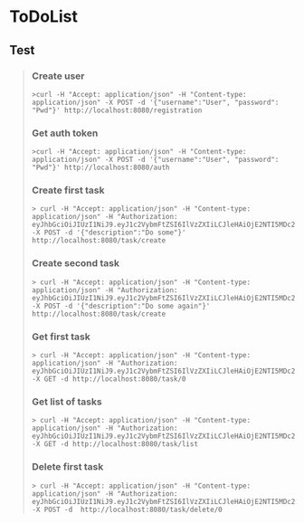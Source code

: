 # ToDoList 
## Test

>### Create user
> ```
>>curl -H "Accept: application/json" -H "Content-type: application/json" -X POST -d '{"username":"User", "password": "Pwd"}' http://localhost:8080/registration
> ```
>### Get auth token
> ```
>>curl -H "Accept: application/json" -H "Content-type: application/json" -X POST -d '{"username":"User", "password": "Pwd"}' http://localhost:8080/auth
>```
>### Create first task
> ```
>> curl -H "Accept: application/json" -H "Content-type: application/json" -H "Authorization: eyJhbGciOiJIUzI1NiJ9.eyJ1c2VybmFtZSI6IlVzZXIiLCJleHAiOjE2NTI5MDc2MDB9.QVXaTNdvxCfRDOKgLe6qMxLAxemJcf5jvcQ7vuKzIEc" -X POST -d '{"description":"Do some"}' http://localhost:8080/task/create
>```
>### Create second task
> ```
>> curl -H "Accept: application/json" -H "Content-type: application/json" -H "Authorization: eyJhbGciOiJIUzI1NiJ9.eyJ1c2VybmFtZSI6IlVzZXIiLCJleHAiOjE2NTI5MDc2MDB9.QVXaTNdvxCfRDOKgLe6qMxLAxemJcf5jvcQ7vuKzIEc" -X POST -d '{"description":"Do some again"}' http://localhost:8080/task/create
>```
>### Get first task
> ```
>> curl -H "Accept: application/json" -H "Content-type: application/json" -H "Authorization: eyJhbGciOiJIUzI1NiJ9.eyJ1c2VybmFtZSI6IlVzZXIiLCJleHAiOjE2NTI5MDc2MDB9.QVXaTNdvxCfRDOKgLe6qMxLAxemJcf5jvcQ7vuKzIEc" -X GET -d http://localhost:8080/task/0
>```
>### Get list of tasks
> ```
>> curl -H "Accept: application/json" -H "Content-type: application/json" -H "Authorization: eyJhbGciOiJIUzI1NiJ9.eyJ1c2VybmFtZSI6IlVzZXIiLCJleHAiOjE2NTI5MDc2MDB9.QVXaTNdvxCfRDOKgLe6qMxLAxemJcf5jvcQ7vuKzIEc" -X GET -d http://localhost:8080/task/list
>```
>### Delete first task
> ```
>> curl -H "Accept: application/json" -H "Content-type: application/json" -H "Authorization: eyJhbGciOiJIUzI1NiJ9.eyJ1c2VybmFtZSI6IlVzZXIiLCJleHAiOjE2NTI5MDc2MDB9.QVXaTNdvxCfRDOKgLe6qMxLAxemJcf5jvcQ7vuKzIEc" -X POST -d  http://localhost:8080/task/delete/0
> 
